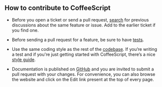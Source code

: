 ## How to contribute to CoffeeScript

* Before you open a ticket or send a pull request, [search](https://github.com/adaltas/node-csv/issues) for previous discussions about the same feature or issue. Add to the earlier ticket if you find one.

* Before sending a pull request for a feature, be sure to have [tests](https://github.com/adaltas/node-csv/tree/master/packages/csv/test).

* Use the same coding style as the rest of the [codebase](https://github.com/adaltas/node-csv/tree/master/packages). If you’re writing a test and if you're just getting started with CoffeeScript, there’s a nice [style guide](https://github.com/polarmobile/coffeescript-style-guide).

* Documentation is published on [GitHub](https://github.com/adaltas/node-csv-docs) and you are invited to submit a pull request with your changes. For convenience, you can also browse the website and click on the Edit link present at the top of every page.
